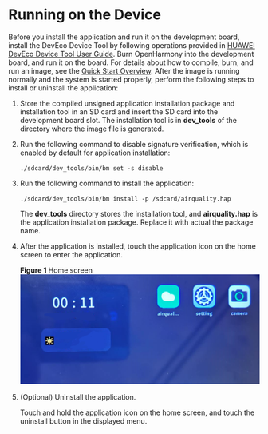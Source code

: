# Running on the Device<a name="EN-US_TOPIC_0000001054809161"></a>

Before you install the application and run it on the development board, install the DevEco Device Tool by following operations provided in [HUAWEI DevEco Device Tool User Guide](https://device.harmonyos.com/en/docs/ide/user-guides/service_introduction-0000001050166905). Burn OpenHarmony into the development board, and run it on the board. For details about how to compile, burn, and run an image, see the [Quick Start Overview](../quick-start/quickstart-overview.md). After the image is running normally and the system is started properly, perform the following steps to install or uninstall the application:

1.  Store the compiled unsigned application installation package and installation tool in an SD card and insert the SD card into the development board slot. The installation tool is in **dev\_tools** of the directory where the image file is generated.
2.  Run the following command to disable signature verification, which is enabled by default for application installation:

    ```
    ./sdcard/dev_tools/bin/bm set -s disable
    ```

3.  Run the following command to install the application:

    ```
    ./sdcard/dev_tools/bin/bm install -p /sdcard/airquality.hap 
    ```

    The **dev\_tools** directory stores the installation tool, and **airquality.hap** is the application installation package. Replace it with actual the package name.

4.  After the application is installed, touch the application icon on the home screen to enter the application.

    **Figure 1** Home screen<a name="fig146361926155516"></a>  
    ![](figures/home-screen.png "home-screen")

5.  \(Optional\) Uninstall the application.

    Touch and hold the application icon on the home screen, and touch the uninstall button in the displayed menu.



